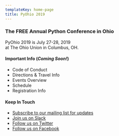 ```yaml
---
templateKey: home-page
title: PyOhio 2019
---
```

### The FREE Annual Python Conference in Ohio

PyOhio 2019 is July 27-28, 2019 <br>at The Ohio Union in Columbus, OH.

#### Important Info (*Coming Soon!*)

- Code of Conduct
- Directions & Travel Info
- Events Overview
- Schedule
- Registration Info

#### Keep In Touch

- [Subscribe to our mailing list for updates](/contact/keep-in-touch)
- [Join us on Slack](https://slack.pyohio.org/)
- [Follow us on Twitter](https://twitter.com/pyohio)
- [Follow us on Facebook](https://facebook.com/pyohio)
